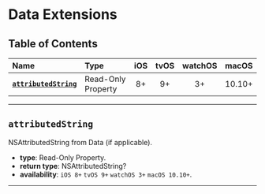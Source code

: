# Data Extensions


## Table of Contents

| Name | Type | iOS | tvOS | watchOS | macOS |
|:--- | :--- | :---: | :---: | :---: | :---: |
| [**`attributedString`**](#attributedstring) | Read-Only Property | 8+ | 9+ | 3+ | 10.10+ |


---


## `attributedString`
NSAttributedString from Data (if applicable).

 - **type**: Read-Only Property.
 - **return type**: NSAttributedString?
 - **availability**: `iOS 8+` `tvOS 9+` `watchOS 3+` `macOS 10.10+`.


---
